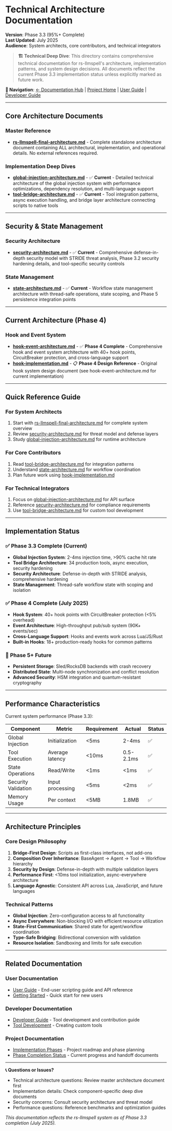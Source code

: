 # Technical Architecture Documentation

**Version**: Phase 3.3 (95%+ Complete)  
**Last Updated**: July 2025  
**Audience**: System architects, core contributors, and technical integrators

> **🏗️ Technical Deep Dive**: This directory contains comprehensive technical documentation for rs-llmspell's architecture, implementation patterns, and system design decisions. All documents reflect the current Phase 3.3 implementation status unless explicitly marked as future work.

**🔗 Navigation**: [← Documentation Hub](../README.md) | [Project Home](../../README.md) | [User Guide](../user-guide/) | [Developer Guide](../developer-guide/)

---

## Core Architecture Documents

### Master Reference
- **[rs-llmspell-final-architecture.md](rs-llmspell-final-architecture.md)** - Complete standalone architecture document containing ALL architectural, implementation, and operational details. No external references required.

### Implementation Deep Dives
- **[global-injection-architecture.md](global-injection-architecture.md)** - ✅ **Current** - Detailed technical architecture of the global injection system with performance optimizations, dependency resolution, and multi-language support
- **[tool-bridge-architecture.md](tool-bridge-architecture.md)** - ✅ **Current** - Tool integration patterns, async execution handling, and bridge layer architecture connecting scripts to native tools

---

## Security & State Management

### Security Architecture
- **[security-architecture.md](security-architecture.md)** - ✅ **Current** - Comprehensive defense-in-depth security model with STRIDE threat analysis, Phase 3.2 security hardening details, and tool-specific security controls

### State Management
- **[state-architecture.md](state-architecture.md)** - ✅ **Current** - Workflow state management architecture with thread-safe operations, state scoping, and Phase 5 persistence integration points

---

## Current Architecture (Phase 4)

### Hook and Event System
- **[hook-event-architecture.md](hook-event-architecture.md)** - ✅ **Phase 4 Complete** - Comprehensive hook and event system architecture with 40+ hook points, CircuitBreaker protection, and cross-language support
- **[hook-implementation.md](hook-implementation.md)** - 📋 **Phase 4 Design Reference** - Original hook system design document (see hook-event-architecture.md for current implementation)

---

## Quick Reference Guide

### For System Architects
1. Start with [rs-llmspell-final-architecture.md](rs-llmspell-final-architecture.md) for complete system overview
2. Review [security-architecture.md](security-architecture.md) for threat model and defense layers
3. Study [global-injection-architecture.md](global-injection-architecture.md) for runtime architecture

### For Core Contributors  
1. Read [tool-bridge-architecture.md](tool-bridge-architecture.md) for integration patterns
2. Understand [state-architecture.md](state-architecture.md) for workflow coordination
3. Plan future work using [hook-implementation.md](hook-implementation.md)

### For Technical Integrators
1. Focus on [global-injection-architecture.md](global-injection-architecture.md) for API surface
2. Reference [security-architecture.md](security-architecture.md) for compliance requirements
3. Use [tool-bridge-architecture.md](tool-bridge-architecture.md) for custom tool development

---

## Implementation Status

### ✅ **Phase 3.3 Complete** (Current)
- **Global Injection System**: 2-4ms injection time, >90% cache hit rate
- **Tool Bridge Architecture**: 34 production tools, async execution, security hardening
- **Security Architecture**: Defense-in-depth with STRIDE analysis, comprehensive hardening
- **State Management**: Thread-safe workflow state with scoping and isolation

### ✅ **Phase 4 Complete** (July 2025)
- **Hook System**: 40+ hook points with CircuitBreaker protection (<5% overhead)
- **Event Architecture**: High-throughput pub/sub system (90K+ events/sec)
- **Cross-Language Support**: Hooks and events work across Lua/JS/Rust
- **Built-in Hooks**: 18+ production-ready hooks for common patterns

### 🚀 **Phase 5+ Future**
- **Persistent Storage**: Sled/RocksDB backends with crash recovery
- **Distributed State**: Multi-node synchronization and conflict resolution
- **Advanced Security**: HSM integration and quantum-resistant cryptography

---

## Performance Characteristics

Current system performance (Phase 3.3):

| Component | Metric | Requirement | Actual | Status |
|-----------|--------|-------------|---------|---------|
| Global Injection | Initialization | <5ms | 2-4ms | ✅ |
| Tool Execution | Average latency | <10ms | 0.5-2.1ms | ✅ |
| State Operations | Read/Write | <1ms | <1ms | ✅ |
| Security Validation | Input processing | <5ms | <2ms | ✅ |
| Memory Usage | Per context | <5MB | 1.8MB | ✅ |

---

## Architecture Principles

### Core Design Philosophy
1. **Bridge-First Design**: Scripts as first-class interfaces, not add-ons
2. **Composition Over Inheritance**: BaseAgent → Agent → Tool → Workflow hierarchy
3. **Security by Design**: Defense-in-depth with multiple validation layers
4. **Performance First**: <10ms tool initialization, async-everywhere architecture
5. **Language Agnostic**: Consistent API across Lua, JavaScript, and future languages

### Technical Patterns
- **Global Injection**: Zero-configuration access to all functionality
- **Async Everywhere**: Non-blocking I/O with efficient resource utilization  
- **State-First Communication**: Shared state for agent/workflow coordination
- **Type-Safe Bridging**: Bidirectional conversion with validation
- **Resource Isolation**: Sandboxing and limits for safe execution

---

## Related Documentation

### User Documentation
- [User Guide](../user-guide/) - End-user scripting guide and API reference
- [Getting Started](../user-guide/getting-started.md) - Quick start for new users

### Developer Documentation  
- [Developer Guide](../developer-guide/) - Tool development and contribution guide
- [Tool Development](../developer-guide/tool-development-guide.md) - Creating custom tools

### Project Documentation
- [Implementation Phases](../in-progress/implementation-phases.md) - Project roadmap and phase planning
- [Phase Completion Status](../in-progress/) - Current progress and handoff documents

---

**📞 Questions or Issues?**
- Technical architecture questions: Review master architecture document first
- Implementation details: Check component-specific deep dive documents  
- Security concerns: Consult security architecture and threat model
- Performance questions: Reference benchmarks and optimization guides

*This documentation reflects the rs-llmspell system as of Phase 3.3 completion (July 2025).*